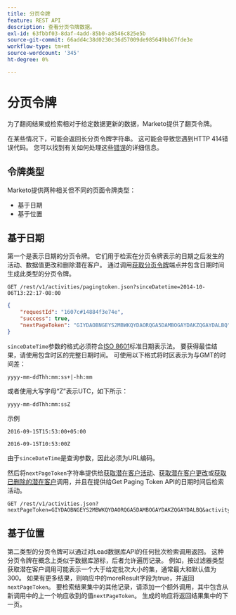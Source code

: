 ```yaml
---
title: 分页令牌
feature: REST API
description: 查看分页令牌数据。
exl-id: 63fbbf03-8daf-4add-85b0-a8546c825e5b
source-git-commit: 66add4c38d0230c36d57009de985649bb67fde3e
workflow-type: tm+mt
source-wordcount: '345'
ht-degree: 0%

---
```


# 分页令牌

为了翻阅结果或检索相对于给定数据更新的数据，Marketo提供了翻页令牌。

在某些情况下，可能会返回长分页令牌字符串。 这可能会导致您遇到HTTP 414错误代码。 您可以找到有关如何处理这些[错误](error-codes.md)的详细信息。

## 令牌类型

Marketo提供两种相关但不同的页面令牌类型：

- 基于日期
- 基于位置

## 基于日期

第一个是表示日期的分页令牌。 它们用于检索在分页令牌表示的日期之后发生的活动、数据值更改和删除潜在客户。 通过调用[获取分页令牌](https://developer.adobe.com/marketo-apis/api/mapi/#tag/Activities/operation/getActivitiesPagingTokenUsingGET)端点并包含日期时间生成此类型的分页令牌。

```
GET /rest/v1/activities/pagingtoken.json?sinceDatetime=2014-10-06T13:22:17-08:00
```

```json
{
    "requestId": "1607c#14884f3e74e",
    "success": true,
    "nextPageToken": "GIYDAOBNGEYS2MBWKQYDAORQGA5DAMBOGAYDAKZQGAYDALBQ"
}
```

`sinceDateTime`参数的格式必须符合[ISO 8601](https://en.wikipedia.org/wiki/ISO_8601)标准日期表示法。 要获得最佳结果，请使用包含时区的完整日期时间。 可使用以下格式将时区表示为与GMT的时间差：

`yyyy-mm-ddThh:mm:ss+|-hh:mm`

或者使用大写字母“Z”表示UTC，如下所示：

`yyyy-mm-ddThh:mm:ssZ`

示例

`2016-09-15T15:53:00+05:00`

`2016-09-15T10:53:00Z`

由于`sinceDateTime`是查询参数，因此必须为URL编码。

然后将`nextPageToken`字符串提供给[获取潜在客户活动](https://developer.adobe.com/marketo-apis/api/mapi/#tag/Activities/operation/getLeadActivitiesUsingGET)、[获取潜在客户更改](https://developer.adobe.com/marketo-apis/api/mapi/#tag/Activities/operation/getLeadChangesUsingGET)或[获取已删除的潜在客户](https://developer.adobe.com/marketo-apis/api/mapi/#tag/Activities/operation/getDeletedLeadsUsingGET)调用，并且在提供给Get Paging Token API的日期时间后检索活动。

```
GET /rest/v1/activities.json?nextPageToken=GIYDAOBNGEYS2MBWKQYDAORQGA5DAMBOGAYDAKZQGAYDALBQ&activityTypeIds=1&activityTypeIds=12
```

## 基于位置

第二类型的分页令牌可以通过对Lead数据库API的任何批次检索调用返回。 这种分页令牌在概念上类似于数据库游标，后者允许遍历记录。 例如，按过滤器类型获取潜在客户调用可能表示一个大于给定批次大小的集，通常最大和默认值为300。 如果有更多结果，则响应中的moreResult字段为true，并返回`nextPageToken`。 要检索结果集中的其他记录，请添加一个额外调用，其中包含从新调用中的上一个响应收到的值`nextPageToken`。 生成的响应将返回结果集中的下一页。

